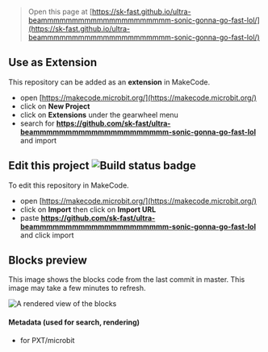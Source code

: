 
> Open this page at [https://sk-fast.github.io/ultra-beammmmmmmmmmmmmmmmmmmmm-sonic-gonna-go-fast-lol/](https://sk-fast.github.io/ultra-beammmmmmmmmmmmmmmmmmmmm-sonic-gonna-go-fast-lol/)

## Use as Extension

This repository can be added as an **extension** in MakeCode.

* open [https://makecode.microbit.org/](https://makecode.microbit.org/)
* click on **New Project**
* click on **Extensions** under the gearwheel menu
* search for **https://github.com/sk-fast/ultra-beammmmmmmmmmmmmmmmmmmmm-sonic-gonna-go-fast-lol** and import

## Edit this project ![Build status badge](https://github.com/sk-fast/ultra-beammmmmmmmmmmmmmmmmmmmm-sonic-gonna-go-fast-lol/workflows/MakeCode/badge.svg)

To edit this repository in MakeCode.

* open [https://makecode.microbit.org/](https://makecode.microbit.org/)
* click on **Import** then click on **Import URL**
* paste **https://github.com/sk-fast/ultra-beammmmmmmmmmmmmmmmmmmmm-sonic-gonna-go-fast-lol** and click import

## Blocks preview

This image shows the blocks code from the last commit in master.
This image may take a few minutes to refresh.

![A rendered view of the blocks](https://github.com/sk-fast/ultra-beammmmmmmmmmmmmmmmmmmmm-sonic-gonna-go-fast-lol/raw/master/.github/makecode/blocks.png)

#### Metadata (used for search, rendering)

* for PXT/microbit
<script src="https://makecode.com/gh-pages-embed.js"></script><script>makeCodeRender("{{ site.makecode.home_url }}", "{{ site.github.owner_name }}/{{ site.github.repository_name }}");</script>
